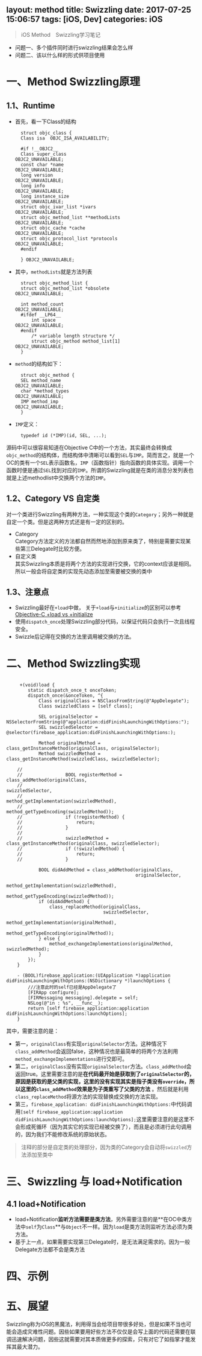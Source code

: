 layout: method
title: Swizzling
date: 2017-07-25 15:06:57
tags: [iOS, Dev]
categories: iOS
---

> iOS Method　Swizzling学习笔记    

<!--More-->

+ 问题一、多个插件同时进行swizzling结果会怎么样   
+ 问题二、该以什么样的形式供项目使用
# 一、Method Swizzling原理
## 1.1、Runtime   
+ 首先，看一下Class的结构      

		struct objc_class {
	    Class isa  OBJC_ISA_AVAILABILITY;
	
		#if !__OBJC2__
	    Class super_class                                        OBJC2_UNAVAILABLE;
	    const char *name                                         OBJC2_UNAVAILABLE;
	    long version                                             OBJC2_UNAVAILABLE;
	    long info                                                OBJC2_UNAVAILABLE;
	    long instance_size                                       OBJC2_UNAVAILABLE;
	    struct objc_ivar_list *ivars                             OBJC2_UNAVAILABLE;
	    struct objc_method_list **methodLists                    OBJC2_UNAVAILABLE;
	    struct objc_cache *cache                                 OBJC2_UNAVAILABLE;
	    struct objc_protocol_list *protocols                     OBJC2_UNAVAILABLE;
		#endif
	
		} OBJC2_UNAVAILABLE;   

+ 其中，`methodLists`就是方法列表
		
		struct objc_method_list {
	    struct objc_method_list *obsolete                        OBJC2_UNAVAILABLE;
	
	    int method_count                                         OBJC2_UNAVAILABLE;
		#ifdef __LP64__
		    int space                                                OBJC2_UNAVAILABLE;
		#endif
		    /* variable length structure */
		    struct objc_method method_list[1]                        OBJC2_UNAVAILABLE;
		} 

+ `method`的结构如下：     
		
		struct objc_method {
	    SEL method_name                                          OBJC2_UNAVAILABLE;
	    char *method_types                                       OBJC2_UNAVAILABLE;
	    IMP method_imp                                           OBJC2_UNAVAILABLE;
		}  
+ `IMP`定义：

		typedef id (*IMP)(id, SEL, ...);    

源码中可以很容易知道在Objective C中的一个方法，其实最终会转换成`objc_method`的结构体，而结构体中清晰可以看到`SEL`与`IMP`。简而言之，就是一个OC的类有一个`SEL`表示函数名，`IMP`（函数指针）指向函数的具体实现。调用一个函数时便是通过`SEL`找到对应的`IMP`。所谓的Swizzling就是在类的消息分发列表也就是上述methodlist中交换两个方法的`IMP`。
## 1.2、Category VS 自定类

对一个类进行Swizzling有两种方法，一种实现这个类的`Category`；另外一种就是自定一个类。但是这两种方式还是有一定的区别的。  

+ Category    
Category方法定义的方法都自然而然地添加到原来类了，特别是需要实现某些第三Delegate时比较方便。    
+ 自定义类    
其实Swizzling本质是将两个方法的实现进行交换，它的context应该是相同。所以一般会将自定类的实现先动态添加至需要被交换的类中



## 1.3、注意点

+ Swizzling最好在`+load`中做， 关于`+load`与`+initialize`的区别可以参考[Objective-C +load vs +initialize](http://blog.leichunfeng.com/blog/2015/05/02/objective-c-plus-load-vs-plus-initialize/)
+ 使用`dispatch_once`处理Swizzling部分代码，以保证代码只会执行一次且线程安全。  
+ Swizzle后记得在交换的方法里调用被交换的方法。

# 二、Method Swizzling实现    

```   

	 +(void)load {
	    static dispatch_once_t onceToken;
	    dispatch_once(&onceToken, ^{
	        Class originalClass = NSClassFromString(@"AppDelegate");
	        Class swizzledClass = [self class];
	        
	        SEL originalSelector = NSSelectorFromString(@"application:didFinishLaunchingWithOptions:");
	        SEL swizzledSelector = @selector(firebase_application:didFinishLaunchingWithOptions:);
	        
	        Method originalMethod = class_getInstanceMethod(originalClass, originalSelector);
	        Method swizzledMethod = class_getInstanceMethod(swizzledClass, swizzledSelector);
	        
	//        
	//                BOOL registerMethod = class_addMethod(originalClass,
	//                                                      swizzledSelector,
	//                                                      method_getImplementation(swizzledMethod),
	//                                                      method_getTypeEncoding(swizzledMethod));
	//                if (!registerMethod) {
	//                    return;
	//                }
	//        
	//                swizzledMethod = class_getInstanceMethod(originalClass, swizzledSelector);
	//                if (!swizzledMethod) {
	//                    return;
	//                }
	        
	        BOOL didAddMethod = class_addMethod(originalClass,
	                                            originalSelector,
	                                            method_getImplementation(swizzledMethod),
	                                            method_getTypeEncoding(swizzledMethod));
	        if (didAddMethod) {
	            class_replaceMethod(originalClass,
	                                swizzledSelector,
	                                method_getImplementation(originalMethod),
	                                method_getTypeEncoding(originalMethod));
	        } else {
	            method_exchangeImplementations(originalMethod, swizzledMethod);
	        }
	    });
	}     
	
	- (BOOL)firebase_application:(UIApplication *)application didFinishLaunchingWithOptions:(NSDictionary *)launchOptions {
	    ///注意此时的self已经是AppDelegate了
	    [FIRApp configure];
	    [FIRMessaging messaging].delegate = self;
	    NSLog(@"in : %s", __func__);
	    return [self firebase_application:application didFinishLaunchingWithOptions:launchOptions];
	}
```    

其中，需要注意的是：   

+ 第一，`originalClass`有实现`originalSelector`方法。这种情况下`class_addMethod`会返回false，这种情况也是最简单的将两个方法利用`method_exchangeImplementations`进行交即可。
+ 第二，`originalClass`没有实现`originalSelector`方法。`class_addMethod`会返回true。这里需要注意的是**在代码最开始是获取到了`originalSelector`的，原因是获取的是父类的实现，这里的没有实现其实是指子类没有`override`，所以这里的`class_addMethod`效果是为子类重写了父类的方法** 。然后就是利用 `class_replaceMethod`将源方法的实现替换成交换的方法实现。
+ 第三，`firebase_application: didFinishLaunchingWithOptions:`中代码调用`[self firebase_application:application didFinishLaunchingWithOptions:launchOptions];`这里需要注意的是这里不会形成死循环（因为其实它的实现已经被交换了），而且是必须进行此句调用的，因为我们不能修改系统的原始状态。
> 注释的部分是自定类的处理部分，因为类的Category会自动将`swizzled`方法添加至类中

# 三、Swizzling 与 load+Notification
## 4.1 load+Notification
+ load+Notification**监听方法需要是类方法**，另外需要注意的是**在OC中类方法中`self`为`Class`**与`Object`不一样。因为`load`是类方法则监听方法必须为类方法。
+ 基于上一点，如果需要实现第三Delegate时，是无法满足需求的。因为一般Delegate方法都不会是类方法    

# 四、示例
# 五、展望
Swizzling称为iOS的黑魔法，利用得当会给项目带很多好处，但是如果不当也可能会造成灾难性问题。因些如果要用好些方法不仅仅是会写上面的代码还需要在联调迅速解决问题，因些这就需要对其本质做更多的探索，只有对它了如指掌才能发挥其最大潜力。